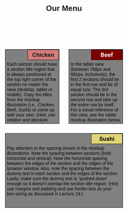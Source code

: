 
<!DOCTYPE html>
<html>

<head>
    <meta charset="utf-8">
    <title>module2-solution</title>
</head>
<style>
    /*basic style*/
    * {
        box-sizing: border-box;
    }

    body {
        background-color: white;
    }

    h1 {
        margin: 100px;
        text-align: center;
        font-family: Helvetica;
        font-weight: bold;
        font-size: 175%;
    }

    section {
        position: relative;
        padding: 15px;
        width: 100%;
    }

    p {
        position: relative;
        clear: right;
    }

    div {
        position: relative;
        background-color: gray;
        border: 1px solid black;
        width: 100%;
        margin-left: auto;
        margin-right: auto;
        margin-bottom: auto;
    }

    .sub1 {
        float: right;
        width: 100px;
        padding: 5px;
        margin: 0px;
        border: 1px solid black;
        text-align: center;
        font-size: 125%;
        font-weight: bold;
        background-color: rgb(214, 124, 124);

    }

    .sub2 {
        float: right;
        color: white;
        width: 100px;
        padding: 5px;
        margin: 0px;
        border: 1px solid black;
        text-align: center;
        font-size: 125%;
        font-weight: bold;
        background-color: maroon;

    }

    .sub3 {
        color: black;
        float: right;
        width: 100px;
        padding: 5px;
        margin: 0px;
        border: 1px solid black;
        text-align: center;
        font-size: 125%;
        font-weight: bold;
        background-color: rgb(223, 212, 121);

    }

    .content {
        padding: 5px;
        border: none;
        background-color: gray;
        font-family: Helvetica;
        color: black;
        margin: 0px;
        height: 200px;
        overflow: auto;
    }

    .row {
        width: 90%;
    }

    /*desktop version*/
    @media (min-width: 992px) {
        .column-lg-4 {
            float: left;
            width: 33.33%;
        }
    }

    /*tablet version*/
    @media (min-width: 768px) and (max-width: 991px) {
        .colmn-md-6 {
            float: left;
            width: 50%;
            margin-left: auto;
            margin-right: auto;
        }

        .colmn-md-12 {
            float: left;
            width: 100%;
            margin-left: auto;
            margin-right: auto;
        }
    }

    /*mobile version*/
    @media (max-width: 767px) {
        .colmn-sm-12 {
            float: left;
            width: 100%;
        }
    }
</style>

<body>
    <h1>Our Menu</h1>
    <section class="column-lg-4 colmn-md-6 colmn-sm-12">
        <div>
            <p class="sub1">Chicken</p>
            <p class="content">
                Each section should have a section title region that is always positioned at the top right corner of the
                section no matter the view (desktop, tablet or mobile). Copy the titles from the mockup illustration
                (i.e., Chicken, Beef, Sushi) or come up with your own. (Hint: use relative and absolute positioning and
                offsets as discussed in Lecture 22.)
            </p>
        </div>
    </section>
    <section class="column-lg-4 colmn-md-6 colmn-sm-12">
        <div>
            <p class="sub2">Beef</p>
            <p class="content">In the tablet view (between 768px and 991px, inclusively), the first 2 sections should be
                in the first row and be of equal size. The 3rd section should be in the second row and take up the
                entire row by itself. For a visual reference of this view, see the tablet mockup illustration below.</p>
        </div>
    </section>
    <section class="column-lg-4 colmn-md-12 colmn-sm-12">
        <div>
            <p class="sub3">Sushi</p>
            <p class="content">Pay attention to the spacing shown in the mockup illustrations. Note the spacing between
                sections (both horizontal and vertical). Note the horizontal spacing between the edges of the section
                and the edges of the browser window. Also, note the spacing between the dummy text in each section and
                the edges of the section. Lastly, make sure the dummy text is "pushed down" enough so it doesn't overlap
                the section title region. (Hint: use margins and padding and use border-box as your box-sizing as
                discussed in Lecture 19.)</p>
        </div>
</body>

</html>
